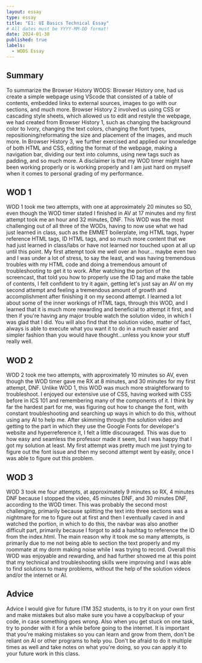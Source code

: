 ```yaml
---
layout: essay
type: essay
title: "E1: UI Basics Technical Essay"
# All dates must be YYYY-MM-DD format!
date: 2024-01-30
published: true
labels:
  - WODS Essay
---
```


## Summary 

To summarize the Browser History WODS: Browser History one, had us create a simple webpage using VScode that consisted of a table of contents, embedded links to external sources, images to go with our sections, and much more. Browser History 2 involved us using CSS or cascading style sheets, which allowed us to edit and restyle the webpage, we had created from Browser History 1, such as changing the background color to Ivory, changing the text colors, changing the font types, repositioning/reformating the size and placement of the images, and much more. In Browser History 3, we further exercised and applied our knowledge of both HTML and CSS, editing the format of the webpage, making a navigation bar, dividing our text into columns, using new tags such as padding, and so much more. A disclaimer is that my WOD timer might have been working properly or is working properly and I am just hard on myself when it comes to personal grading of my performance.

## WOD 1

WOD 1 took me two attempts, with one at approximately 20 minutes so SD, even though the WOD timer stated I finished in AV at 17 minutes and my first attempt took me an hour and 32 minutes, DNF. This WOD was the most challenging out of all three of the WODs, having to now use what we had just learned in class, such as the EMMET boilerplate, img HTML tags, hyper reference HTML tags, ID HTML tags, and so much more content that we had just learned in class/labs or have not learned nor touched upon at all up until this point. My first attempt took me well over an hour... maybe even two and I was under a lot of stress, to say the least, and was having tremendous troubles with my HTML code and doing a tremendous amount of troubleshooting to get it to work. After watching the portion of the screencast, that told you how to properly use the ID tag and make the table of contents, I felt confident to try it again, getting let's just say an AV on my second attempt and feeling a tremendous amount of growth and accomplishment after finishing it on my second attempt. I learned a lot about some of the inner workings of HTML tags, through this WOD, and I learned that it is much more rewarding and beneficial to attempt it first, and then if you're having any major trouble watch the solution video, in which I was glad that I did. You will also find that the solution video, matter of fact, always is able to execute what you want it to do in a much easier and simpler fashion than you would have thought...unless you know your stuff really well.

## WOD 2

WOD 2 took me two attempts, with approximately 10 minutes so AV, even though the WOD timer gave me RX at 8 minutes, and 30 minutes for my first attempt, DNF. Unlike WOD 1, this WOD was much more straightforward to troubleshoot. I enjoyed our extensive use of CSS, having worked with CSS before in ICS 101 and remembering many of the components of it. I think by far the hardest part for me, was figuring out how to change the font, with constant troubleshooting and searching up ways in which to do this, without using any AI to help me. After skimming through the solution video and getting to the part in which they use the Google Fonts for developer's website and hyperreference it, I felt a little discouraged. This was due to how easy and seamless the professor made it seem, but I was happy that I got my solution at least. My first attempt was pretty much me just trying to figure out the font issue and then my second attempt went by easily, once I was able to figure out this problem.


## WOD 3

WOD 3 took me four attempts, at approximately 9 minutes so RX, 4 minutes DNF because I stopped the video, 45 minutes DNF, and 30 minutes DNF, according to the WOD timer. This was probably the second most challenging, primarily because splitting the text into three sections was a nightmare for me to figure out at first and then I eventually caved in and watched the portion, in which to do this, the navbar was also another difficult part, primarily because I forgot to add a hashtag to reference the ID from the index.html. The main reason why it took me so many attempts, is primarily due to me not being able to section the text properly and my roommate at my dorm making noise while I was trying to record. Overall this WOD was enjoyable and rewarding, and had further showed me at this point that my technical and troubleshooting skills were improving and I was able to find solutions to many problems, without the help of the solution videos and/or the internet or AI.

## Advice

Advice I would give for future ITM 352 students, is to try it on your own first and make mistakes but also make sure you have a copy/backup of your code, in case something goes wrong. Also when you get stuck on one task, try to ponder with it for a while before going to the internet. It is important that you're making mistakes so you can learn and grow from them, don't be reliant on AI or other programs to help you. Don't be afraid to do it multiple times as well and take notes on what you're doing, so you can apply it to your future work in this class.
